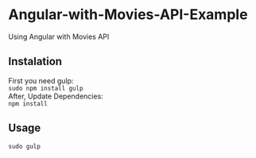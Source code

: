 # Angular-with-Movies-API-Example
  Using Angular with Movies API

 <h2>Instalation</h2>
  <p>First you need gulp: <br>
   <code>sudo npm install gulp </code><br>
  After, Update Dependencies:<br>
  <code>npm install</code>
  </p>

  <h2>Usage</h2>

   <code>sudo gulp</code><br>

  </p>
